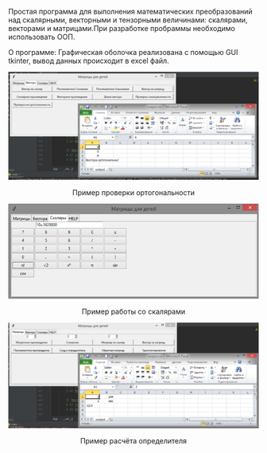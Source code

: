 Простая программа для выполнения математических преобразований над скалярными, векторными и тензорными величинами: скалярами, векторами и матрицами.При разработке пробраммы необходимо использовать ООП.

О программе:
Графическая оболочка реализована с помощью GUI tkinter, вывод данных происходит в excel файл.
<div align="center">
    <img src="1_0.png" >
    <p>Пример проверки ортогональности</p>
</div>
<div align="center">
    <img src="1_1.png" >
    <p>Пример работы со скалярами</p>
</div>
<div align="center">
    <img src="1_2_определитель.png" >
    <p>Пример расчёта определителя</p>
</div>
